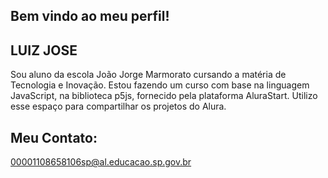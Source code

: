 ## Bem vindo ao meu perfil!

## LUIZ JOSE 

Sou aluno da escola João Jorge Marmorato cursando a matéria de Tecnologia e Inovação. Estou fazendo um curso com base na linguagem JavaScript, na biblioteca p5js, fornecido pela plataforma AluraStart. Utilizo esse espaço para compartilhar os projetos do Alura.

## Meu Contato:
00001108658106sp@al.educacao.sp.gov.br


